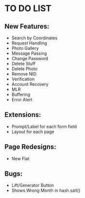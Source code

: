 # TO DO LIST

## New Features:
* Search by Coordinates
* Request Handling
* Photo Gallery
* Message Passing
* Change Password
* Delete Stuff
* Delete Photo
* Remove NID
* Verification
* Account Recovery
* MLR
* Buffering
* Error Alert

## Extensions:
* Prompt/Label for each form field
* Layout for each page

## Page Redesigns:
* New Flat

## Bugs:
* Lift/Generator Button
* Shows Wrong Month in hash.salt()
